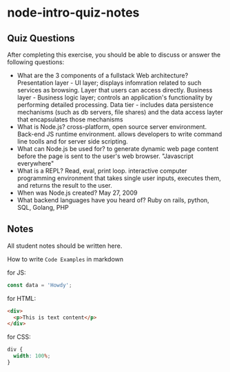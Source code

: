# node-intro-quiz-notes

## Quiz Questions

After completing this exercise, you should be able to discuss or answer the following questions:

- What are the 3 components of a fullstack Web architecture?
  Presentation layer - UI layer; displays infomration related to such services as browsing. Layer that users can access directly.
  Business layer - Business logic layer; controls an application's functionality by performing detailed processing.
  Data tier - includes data persistence mechanisms (such as db servers, file shares) and the data access layter that encapsulates those mechanisms
- What is Node.js?
  cross-platform, open source server environment. Back-end JS runtime environment. allows developers to write command line toolls and for server side scripting.
- What can Node.js be used for?
  to generate dynamic web page content before the page is sent to the user's web browser. "Javascript everywhere"
- What is a REPL?
  Read, eval, print loop. interactive computer programming environment that takes single user inputs, executes them, and returns the result to the user.
- When was Node.js created?
  May 27, 2009
- What backend languages have you heard of?
  Ruby on rails, python, SQL, Golang, PHP

## Notes

All student notes should be written here.

How to write `Code Examples` in markdown

for JS:

```javascript
const data = 'Howdy';
```

for HTML:

```html
<div>
  <p>This is text content</p>
</div>
```

for CSS:

```css
div {
  width: 100%;
}
```
